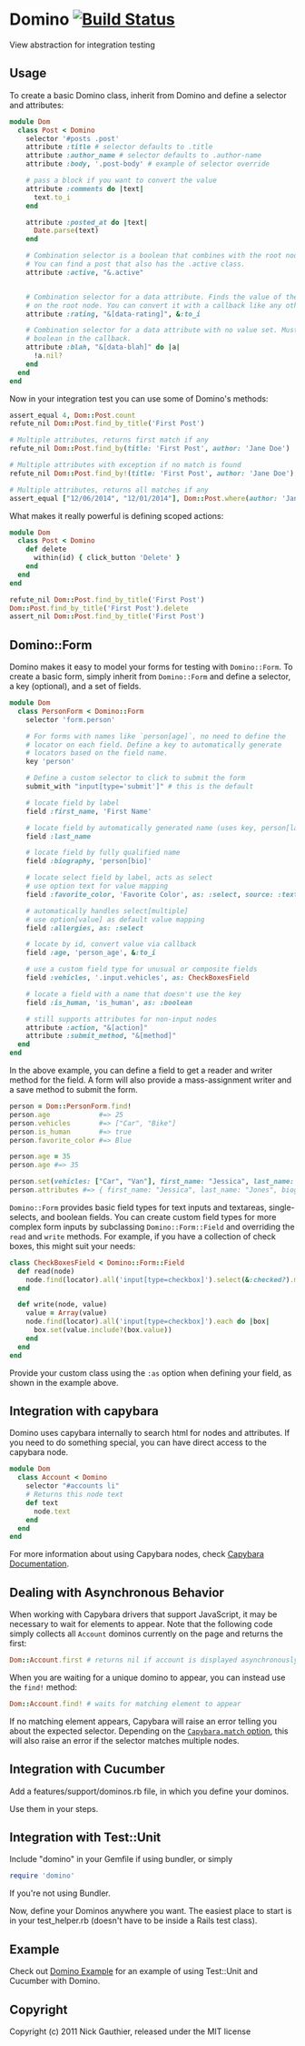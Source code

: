 # Domino [![Build Status](https://travis-ci.org/ngauthier/domino.png?branch=master)](https://travis-ci.org/ngauthier/domino)

View abstraction for integration testing

## Usage

To create a basic Domino class, inherit from Domino and
define a selector and attributes:

```ruby
module Dom
  class Post < Domino
    selector '#posts .post'
    attribute :title # selector defaults to .title
    attribute :author_name # selector defaults to .author-name
    attribute :body, '.post-body' # example of selector override

    # pass a block if you want to convert the value
    attribute :comments do |text|
      text.to_i
    end

    attribute :posted_at do |text|
      Date.parse(text)
    end

    # Combination selector is a boolean that combines with the root node. Boolean.
    # You can find a post that also has the .active class.
    attribute :active, "&.active"


    # Combination selector for a data attribute. Finds the value of the data attribute
    # on the root node. You can convert it with a callback like any other attribute.
    attribute :rating, "&[data-rating]", &:to_i

    # Combination selector for a data attribute with no value set. Must convert to
    # boolean in the callback.
    attribute :blah, "&[data-blah]" do |a|
      !a.nil?
    end
  end
end
```

Now in your integration test you can use some of Domino's methods:

```ruby
assert_equal 4, Dom::Post.count
refute_nil Dom::Post.find_by_title('First Post')

# Multiple attributes, returns first match if any
refute_nil Dom::Post.find_by(title: 'First Post', author: 'Jane Doe')

# Multiple attributes with exception if no match is found
refute_nil Dom::Post.find_by!(title: 'First Post', author: 'Jane Doe')

# Multiple attributes, returns all matches if any
assert_equal ["12/06/2014", "12/01/2014"], Dom::Post.where(author: 'Jane Doe').map(&:posted_on)
```

What makes it really powerful is defining scoped actions:

```ruby
module Dom
  class Post < Domino
    def delete
      within(id) { click_button 'Delete' }
    end
  end
end

refute_nil Dom::Post.find_by_title('First Post')
Dom::Post.find_by_title('First Post').delete
assert_nil Dom::Post.find_by_title('First Post')
```

## Domino::Form

Domino makes it easy to model your forms for testing with `Domino::Form`.
To create a basic form, simply inherit from `Domino::Form` and define a
selector, a key (optional), and a set of fields.

```ruby
module Dom
  class PersonForm < Domino::Form
    selector 'form.person'

    # For forms with names like `person[age]`, no need to define the
    # locator on each field. Define a key to automatically generate
    # locators based on the field name.
    key 'person'

    # Define a custom selector to click to submit the form
    submit_with "input[type='submit']" # this is the default

    # locate field by label
    field :first_name, 'First Name'

    # locate field by automatically generated name (uses key, person[last_name])
    field :last_name

    # locate field by fully qualified name
    field :biography, 'person[bio]'

    # locate select field by label, acts as select
    # use option text for value mapping
    field :favorite_color, 'Favorite Color', as: :select, source: :text

    # automatically handles select[multiple]
    # use option[value] as default value mapping
    field :allergies, as: :select

    # locate by id, convert value via callback
    field :age, 'person_age', &:to_i

    # use a custom field type for unusual or composite fields
    field :vehicles, '.input.vehicles', as: CheckBoxesField

    # locate a field with a name that doesn't use the key
    field :is_human, 'is_human', as: :boolean

    # still supports attributes for non-input nodes
    attribute :action, "&[action]"
    attribute :submit_method, "&[method]"
  end
end
```

In the above example, you can define a field to get a reader and writer
method for the field. A form will also provide a mass-assignment writer
and a save method to submit the form.

```ruby
person = Dom::PersonForm.find!
person.age            #=> 25
person.vehicles       #=> ["Car", "Bike"]
person.is_human       #=> true
person.favorite_color #=> Blue

person.age = 35
person.age #=> 35

person.set(vehicles: ["Car", "Van"], first_name: "Jessica", last_name: "Jones")
person.attributes #=> { first_name: "Jessica", last_name: "Jones", biography: "", favorite_color: "Blue", age: 35, vehicles: ["Car", "Van"], is_human: true }
```

`Domino::Form` provides basic field types for text inputs and textareas,
single-selects, and boolean fields. You can create custom field types
for more complex form inputs by subclassing `Domino::Form::Field` and
overriding the `read` and `write` methods. For example, if you have a
collection of check boxes, this might suit your needs:

```ruby
class CheckBoxesField < Domino::Form::Field
  def read(node)
    node.find(locator).all('input[type=checkbox]').select(&:checked?).map(&:value)
  end

  def write(node, value)
    value = Array(value)
    node.find(locator).all('input[type=checkbox]').each do |box|
      box.set(value.include?(box.value))
    end
  end
end
```

Provide your custom class using the `:as` option when defining your field,
as shown in the example above.

## Integration with capybara

Domino uses capybara internally to search html for nodes and
attributes. If you need to do something special, you can have direct
access to the capybara node.

```ruby
module Dom
  class Account < Domino
    selector "#accounts li"
    # Returns this node text
    def text
      node.text
    end
  end
end
```

For more information about using Capybara nodes, check [Capybara Documentation](https://github.com/jnicklas/capybara/blob/master/README.rdoc).

## Dealing with Asynchronous Behavior

When working with Capybara drivers that support JavaScript, it may be
necessary to wait for elements to appear. Note that the following code
simply collects all `Account` dominos currently on the page and
returns the first:

```ruby
Dom::Account.first # returns nil if account is displayed asynchronously
```

When you are waiting for a unique domino to appear, you can instead
use the `find!` method:

```ruby
Dom::Account.find! # waits for matching element to appear
```

If no matching element appears, Capybara will raise an error telling
you about the expected selector.  Depending on the
[`Capybara.match` option](https://github.com/jnicklas/capybara#strategy),
this will also raise an error if the selector matches multiple nodes.

## Integration with Cucumber

Add a features/support/dominos.rb file, in which you define your dominos.

Use them in your steps.

## Integration with Test::Unit

Include "domino" in your Gemfile if using bundler, or simply

```ruby
require 'domino'
```

If you're not using Bundler.

Now, define your Dominos anywhere you want. The easiest place to start is
in your test\_helper.rb (doesn't have to be inside a Rails test class).

## Example

Check out [Domino Example](http://github.com/ngauthier/domino_example) for an
example of using Test::Unit and Cucumber with Domino.

## Copyright

Copyright (c) 2011 Nick Gauthier, released under the MIT license
